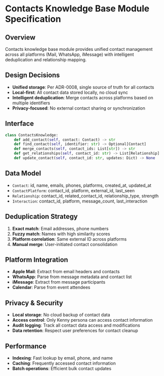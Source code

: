 # Contacts Knowledge Base Module Specification

## Overview
Contacts knowledge base module provides unified contact management across all platforms (Mail, WhatsApp, iMessage) with intelligent deduplication and relationship mapping.

## Design Decisions
- **Unified storage**: Per ADR-0008, single source of truth for all contacts
- **Local-first**: All contact data stored locally, no cloud sync
- **Intelligent deduplication**: Merge contacts across platforms based on multiple identifiers
- **Privacy-focused**: No external contact sharing or synchronization

## Interface
```python
class ContactsKnowledge:
    def add_contact(self, contact: Contact) -> str
    def find_contact(self, identifier: str) -> Optional[Contact]
    def merge_contacts(self, contact_ids: List[str]) -> str
    def get_relationships(self, contact_id: str) -> List[Relationship]
    def update_contact(self, contact_id: str, updates: Dict) -> None
```

## Data Model
- `Contact`: id, name, emails, phones, platforms, created_at, updated_at
- `ContactPlatform`: contact_id, platform, external_id, last_seen
- `Relationship`: contact_id, related_contact_id, relationship_type, strength
- `Interaction`: contact_id, platform, message_count, last_interaction

## Deduplication Strategy
1. **Exact match**: Email addresses, phone numbers
2. **Fuzzy match**: Names with high similarity scores
3. **Platform correlation**: Same external ID across platforms
4. **Manual merge**: User-initiated contact consolidation

## Platform Integration
- **Apple Mail**: Extract from email headers and contacts
- **WhatsApp**: Parse from message metadata and contact list
- **iMessage**: Extract from message participants
- **Calendar**: Parse from event attendees

## Privacy & Security
- **Local storage**: No cloud backup of contact data
- **Access control**: Only Kenny persona can access contact information
- **Audit logging**: Track all contact data access and modifications
- **Data retention**: Respect user preferences for contact cleanup

## Performance
- **Indexing**: Fast lookup by email, phone, and name
- **Caching**: Frequently accessed contact information
- **Batch operations**: Efficient bulk contact updates
